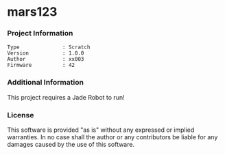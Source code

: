 mars123
================



### Project Information
```
Type              : Scratch
Version           : 1.0.0
Author            : xx003
Firmware          : 42
```

### Additional Information
This project requires a Jade Robot to run!

### License
This software is provided "as is" without any expressed or implied warranties.  In no case shall the author or any contributors be liable for any damages caused by the use of this software.

